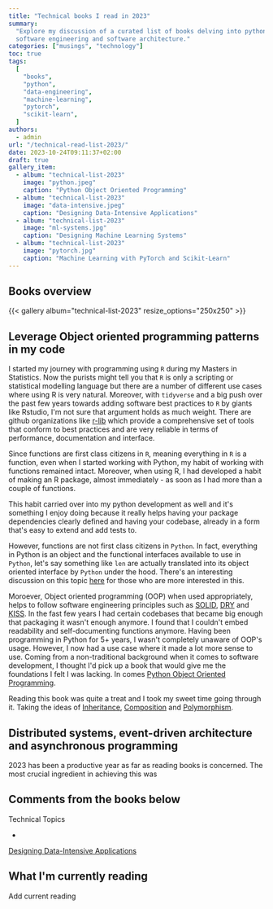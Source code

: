 ```yaml
---
title: "Technical books I read in 2023"
summary:
  "Explore my discussion of a curated list of books delving into python,
  software engineering and software architecture."
categories: ["musings", "technology"]
toc: true
tags:
  [
    "books",
    "python",
    "data-engineering",
    "machine-learning",
    "pytorch",
    "scikit-learn",
  ]
authors:
  - admin
url: "/technical-read-list-2023/"
date: 2023-10-24T09:11:37+02:00
draft: true
gallery_item:
  - album: "technical-list-2023"
    image: "python.jpeg"
    caption: "Python Object Oriented Programming"
  - album: "technical-list-2023"
    image: "data-intensive.jpeg"
    caption: "Designing Data-Intensive Applications"
  - album: "technical-list-2023"
    image: "ml-systems.jpg"
    caption: "Designing Machine Learning Systems"
  - album: "technical-list-2023"
    image: "pytorch.jpg"
    caption: "Machine Learning with PyTorch and Scikit-Learn"
---
```


## Books overview

{{< gallery album="technical-list-2023" resize_options="250x250" >}}

## Leverage Object oriented programming patterns in my code

I started my journey with programming using `R` during my Masters in Statistics.
Now the purists might tell you that `R` is only a scripting or statistical
modelling language but there are a number of different use cases where using R
is very natural. Moreover, with `tidyverse` and a big push over the past few
years towards adding software best practices to `R` by giants like Rstudio, I'm
not sure that argument holds as much weight. There are github organizations like
[r-lib](https://github.com/r-lib) which provide a comprehensive set of tools
that conform to best practices and are very reliable in terms of performance,
documentation and interface.

Since functions are first class citizens in `R`, meaning everything in `R` is a
function, even when I started working with Python, my habit of working with
functions remained intact. Moreover, when using R, I had developed a habit of
making an R package, almost immediately - as soon as I had more than a couple of
functions.

This habit carried over into my python development as well and it's something I
enjoy doing because it really helps having your package dependencies clearly
defined and having your codebase, already in a form that's easy to extend and
add tests to.

However, functions are not first class citizens in `Python`. In fact, everything
in Python is an object and the functional interfaces available to use in
`Python`, let's say something like `len` are actually translated into its object
oriented interface by `Python` under the hood. There's an interesting discussion
on this topic [here](https://lucumr.pocoo.org/2011/7/9/python-and-pola/) for
those who are more interested in this.

Moroever, Object oriented programming (OOP) when used appropriately, helps to
follow software engineering principles such as
[SOLID](https://en.wikipedia.org/wiki/SOLID),
[DRY](https://en.wikipedia.org/wiki/Don%27t_repeat_yourself) and
[KISS](https://en.wikipedia.org/wiki/KISS_principle). In the fast few years I
had certain codebases that became big enough that packaging it wasn't enough
anymore. I found that I couldn't embed readability and self-documenting
functions anymore. Having been programming in Python for 5+ years, I wasn't
completely unaware of OOP's usage. However, I now had a use case where it made a
lot more sense to use. Coming from a non-traditional background when it comes to
software development, I thought I'd pick up a book that would give me the
foundations I felt I was lacking. In comes
[Python Object Oriented Programming](https://www.amazon.com/Python-Object-Oriented-Programming-maintainable-object-oriented-ebook/dp/B07JG9BQZC/ref=sr_1_1?crid=195YD6YSF5GE&keywords=Python+Object+Oriented+Programming+dusty&qid=1698135293&s=digital-text&sprefix=python+object+oriented+programming+dusty%2Cdigital-text%2C137&sr=1-1).

Reading this book was quite a treat and I took my sweet time going through it.
Taking the ideas of
[Inheritance](<https://en.wikipedia.org/wiki/Inheritance_(object-oriented_programming)>),
[Composition](https://en.wikipedia.org/wiki/Object_composition) and
[Polymorphism](<https://en.wikipedia.org/wiki/Polymorphism_(computer_science)>).

## Distributed systems, event-driven architecture and asynchronous programming

2023 has been a productive year as far as reading books is concerned. The most
crucial ingredient in achieving this was

## Comments from the books below

Technical Topics

-

[Designing Data-Intensive Applications](https://www.amazon.de/-/en/Designing-Data-Intensive-Applications-Reliable-Maintainable/dp/1449373321/ref=sr_1_1?crid=3FJXGHQ63JL2S&keywords=designing+data-intensive+applications+by+martin+kleppmann&qid=1697911731&sprefix=designing+data%2Caps%2C74&sr=8-1)

## What I'm currently reading

Add current reading
